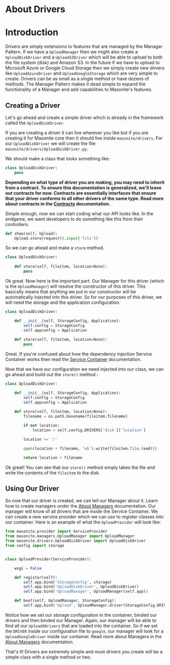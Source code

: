 # About Drivers

# Introduction

Drivers are simply extensions to features that are managed by the Manager Pattern. If we have a `UploadManager` then we might also create a `UploadDiskDriver` and a `UploadS3Driver` which will be able to upload to both the file system (disk) and Amazon S3. In the future if we have to upload to Microsoft Azure or Google Cloud Storage then we simply create new drivers like `UploadAzureDriver` and `UploadGoogleStorage` which are very simple to create. Drivers can be as small as a single method or have dozens of methods. The Manager Pattern makes it dead simple to expand the functionality of a Manager and add capabilities to Masonite's features.

## Creating a Driver

Let's go ahead and create a simple driver which is already in the framework called the `UploadDiskDriver`.

If you are creating a driver it can live wherever you like but if you are creating it for Masonite core then it should live inside `masonite/drivers`. For our `UploadDiskDriver` we will create the file: `masonite/drivers/UploadDiskDriver.py`.

We should make a class that looks something like:

```python
class UploadDiskDriver:
    pass
```

**Depending on what type of driver you are making, you may need to inherit from a contract. To ensure this documentation is generalized, we'll leave out contracts for now. Contracts are essentially interfaces that ensure that your driver conforms to all other drivers of the same type. Read more about contracts in the [Contracts](/managers-and-drivers/contracts.md) documentation.**

Simple enough, now we can start coding what our API looks like. In the endgame, we want developers to do something like this from their controllers:

```python
def show(self, Upload):
    Upload.store(request().input('file'))
```

So we can go ahead and make a `store` method.

```python
class UploadDiskDriver:
    
    def store(self, fileitem, location=None):
        pass
```

Ok great. Now here is the important part. Our Manager for this driver (which is the `UploadManager`) will resolve the constructor of this driver. This basically means that anything we put in our constructor will be automatically injected into this driver. So for our purposes of this driver, we will need the storage and the application configuration.

```python
class UploadDiskDriver:

    def __init__(self, StorageConfig, Application):
        self.config = StorageConfig
        self.appconfig = Application
    
    def store(self, fileitem, location=None):
        pass
```

Great. If you're confused about how the dependency injection Service Container works then read the [Service Container](/service-container.md) documentation.

Now that we have our configuration we need injected into our class, we can go ahead and build out the `store()` method.:

```python
class UploadDiskDriver:

    def __init__(self, StorageConfig, Application):
        self.config = StorageConfig
        self.appconfig = Application
    
    def store(self, fileitem, location=None):
        filename = os.path.basename(fileitem.filename)

        if not location:
            location = self.config.DRIVERS['disk']['location']

        location += '/'

        open(location + filename, 'wb').write(fileitem.file.read())

        return location + filename
```

Ok great! You can see that our `store()` method simply takes the file and write the contents of the `fileitem` to the disk.

## Using Our Driver

So now that our driver is created, we can tell our Manager about it. Learn how to create managers under the [About Managers](/managers-and-drivers/about-managers.md) documentation. Our manager will know of all drivers that are inside the Service Container. We can create a new service provider which we can use to register classes into our container. Here is an example of what the `UploadProvider` will look like:

```python
from masonite.provider import ServiceProvider
from masonite.managers.UploadManager import UploadManager
from masonite.drivers.UploadDiskDriver import UploadDiskDriver
from config import storage


class UploadProvider(ServiceProvider):

    wsgi = False

    def register(self):
        self.app.bind('StorageConfig', storage)
        self.app.bind('UploadDiskDriver', UploadDiskDriver)
        self.app.bind('UploadManager', UploadManager(self.app))

    def boot(self, UploadManager, StorageConfig):
        self.app.bind('Upload', UploadManager.driver(StorageConfig.DRIVER))

```

Notice how we set our storage configuration in the container, binded our drivers and then binded our Manager. Again, our manager will be able to find all our `UploadXDrivers` that are loaded into the container. So if we set the `DRIVER` inside our configuration file to `google`, our manager will look for a `UploadGoogleDriver` inside our container. Read more about Managers in the [About Managers](/managers-and-drivers/about-managers.md) documentation.

That's it! Drivers are extremely simple and most drivers you create will be a simple class with a single method or two.